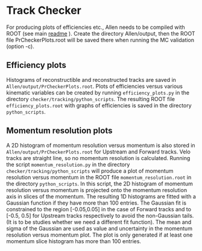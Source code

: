 Track Checker
==============

For producing plots of efficiencies etc., Allen needs to be compiled with ROOT (see main [readme](../../readme.md) ). Create the directory Allen/output, then the ROOT file PrCheckerPlots.root will be saved there when running the MC validation (option -c).

Efficiency plots
------------------------
Histograms of reconstructible and reconstructed tracks are saved in `Allen/output/PrCheckerPlots.root`.
Plots of efficiencies versus various kinematic variables can be created by running `efficiency_plots.py` in the directory `checker/tracking/python_scripts`. The resulting ROOT file `efficiency_plots.root` with graphs of efficiencies is saved in the directory `python_scripts`.


Momentum resolution plots
--------------------------
A 2D histogram of momentum resolution versus momentum is also stored in `Allen/output/PrCheckerPlots.root` for Upstream and Forward tracks. Velo tracks are straight line, so no momentum resolution is calculated. Running the script `momentum_resolution.py` in the directory `checker/tracking/python_scripts` will produce a plot of momentum resolution versus momentum in the ROOT file `momentum_resolution.root` in the directory `python_scripts`. In this script, the 2D histogram of momentum resolution versus momentum is projected onto the momentum resolution axis in slices of the momentum. The resulting 1D histograms are fitted with a Gaussian function if they have more than 100 entries. The Gaussian fit is constrained to the region [-0.05,0.05] in the case of Forward tracks and to [-0.5, 0.5] for Upstream tracks respectively to avoid the non-Gaussian tails. (It is to be studies whether we need a different fit function). The mean and sigma of the Gaussian are used as value and uncertainty in the momentum resolution versus momentum plot. The plot is only generated if at least one momentum slice histogram has more than 100 entries.